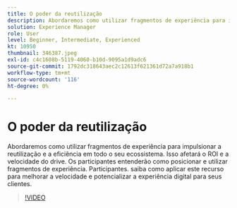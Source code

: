 ```yaml
---
title: O poder da reutilização
description: Abordaremos como utilizar fragmentos de experiência para impulsionar a reutilização e a eficiência em todo o seu ecossistema.  Isso afetará o ROI e a velocidade do drive.  Os participantes entenderão como posicionar e utilizar fragmentos de experiência. Participantes. saiba como aplicar este recurso para melhorar a velocidade e potencializar a experiência digital para seus clientes.
solution: Experience Manager
role: User
level: Beginner, Intermediate, Experienced
kt: 10950
thumbnail: 346387.jpeg
exl-id: c4c1608b-5119-4060-b10d-9095a1d9adc6
source-git-commit: 1792dc318643aec2c12613f621361d72a7a918b1
workflow-type: tm+mt
source-wordcount: '116'
ht-degree: 0%

---
```


# O poder da reutilização

Abordaremos como utilizar fragmentos de experiência para impulsionar a reutilização e a eficiência em todo o seu ecossistema.  Isso afetará o ROI e a velocidade do drive.  Os participantes entenderão como posicionar e utilizar fragmentos de experiência. Participantes. saiba como aplicar este recurso para melhorar a velocidade e potencializar a experiência digital para seus clientes.

>[!VIDEO](https://video.tv.adobe.com/v/346387/?quality=12&learn=on)
